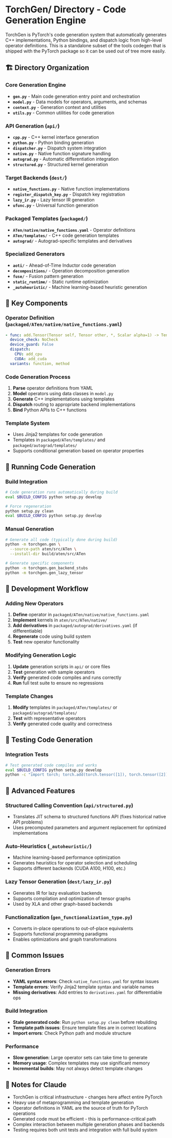 # TorchGen/ Directory - Code Generation Engine

TorchGen is PyTorch's code generation system that automatically generates C++ implementations, Python bindings, and dispatch logic from high-level operator definitions.
This is a standalone subset of the tools codegen that is shipped with the PyTorch package so it can be used out of tree more easily.

## 🏗️ Directory Organization

### Core Generation Engine
- **`gen.py`** - Main code generation entry point and orchestration
- **`model.py`** - Data models for operators, arguments, and schemas
- **`context.py`** - Generation context and utilities
- **`utils.py`** - Common utilities for code generation

### API Generation (`api/`)
- **`cpp.py`** - C++ kernel interface generation
- **`python.py`** - Python binding generation
- **`dispatcher.py`** - Dispatch system integration
- **`native.py`** - Native function signature handling
- **`autograd.py`** - Automatic differentiation integration
- **`structured.py`** - Structured kernel generation

### Target Backends (`dest/`)
- **`native_functions.py`** - Native function implementations
- **`register_dispatch_key.py`** - Dispatch key registration
- **`lazy_ir.py`** - Lazy tensor IR generation
- **`ufunc.py`** - Universal function generation

### Packaged Templates (`packaged/`)
- **`ATen/native/native_functions.yaml`** - Operator definitions
- **`ATen/templates/`** - C++ code generation templates
- **`autograd/`** - Autograd-specific templates and derivatives

### Specialized Generators
- **`aoti/`** - Ahead-of-Time Inductor code generation
- **`decompositions/`** - Operation decomposition generation
- **`fuse/`** - Fusion pattern generation
- **`static_runtime/`** - Static runtime optimization
- **`_autoheuristic/`** - Machine learning-based heuristic generation

## 🔧 Key Components

### Operator Definition (`packaged/ATen/native/native_functions.yaml`)
```yaml
- func: add.Tensor(Tensor self, Tensor other, *, Scalar alpha=1) -> Tensor
  device_check: NoCheck
  device_guard: False
  dispatch:
    CPU: add_cpu
    CUDA: add_cuda
  variants: function, method
```

### Code Generation Process
1. **Parse** operator definitions from YAML
2. **Model** operators using data classes in `model.py`
3. **Generate** C++ implementations using templates
4. **Dispatch** routing to appropriate backend implementations
5. **Bind** Python APIs to C++ functions

### Template System
- Uses Jinja2 templates for code generation
- Templates in `packaged/ATen/templates/` and `packaged/autograd/templates/`
- Supports conditional generation based on operator properties

## 🚀 Running Code Generation

### Build Integration
```bash
# Code generation runs automatically during build
eval $BUILD_CONFIG python setup.py develop

# Force regeneration
python setup.py clean
eval $BUILD_CONFIG python setup.py develop
```

### Manual Generation
```bash
# Generate all code (typically done during build)
python -m torchgen.gen \
  --source-path aten/src/ATen \
  --install-dir build/aten/src/ATen

# Generate specific components
python -m torchgen.gen_backend_stubs
python -m torchgen.gen_lazy_tensor
```

## 🔄 Development Workflow

### Adding New Operators
1. **Define** operator in `packaged/ATen/native/native_functions.yaml`
2. **Implement** kernels in `aten/src/ATen/native/`
3. **Add derivatives** in `packaged/autograd/derivatives.yaml` (if differentiable)
4. **Regenerate** code using build system
5. **Test** new operator functionality

### Modifying Generation Logic
1. **Update** generation scripts in `api/` or core files
2. **Test** generation with sample operators
3. **Verify** generated code compiles and runs correctly
4. **Run** full test suite to ensure no regressions

### Template Changes
1. **Modify** templates in `packaged/ATen/templates/` or `packaged/autograd/templates/`
2. **Test** with representative operators
3. **Verify** generated code quality and correctness

## 🧪 Testing Code Generation

### Integration Tests
```bash
# Test generated code compiles and works
eval $BUILD_CONFIG python setup.py develop
python -c "import torch; torch.add(torch.tensor([1]), torch.tensor([2]))"
```

## 🔧 Advanced Features

### Structured Calling Convention (`api/structured.py`)
- Translates JIT schema to structured functions API (fixes historical native API problems)
- Uses precomputed parameters and argument replacement for optimized implementations

### Auto-Heuristics (`_autoheuristic/`)
- Machine learning-based performance optimization
- Generates heuristics for operator selection and scheduling
- Supports different backends (CUDA A100, H100, etc.)

### Lazy Tensor Generation (`dest/lazy_ir.py`)
- Generates IR for lazy evaluation backends
- Supports compilation and optimization of tensor graphs
- Used by XLA and other graph-based backends

### Functionalization (`gen_functionalization_type.py`)
- Converts in-place operations to out-of-place equivalents
- Supports functional programming paradigms
- Enables optimizations and graph transformations

## 🐛 Common Issues

### Generation Errors
- **YAML syntax errors**: Check `native_functions.yaml` for syntax issues
- **Template errors**: Verify Jinja2 template syntax and variable names
- **Missing derivatives**: Add entries to `derivatives.yaml` for differentiable ops

### Build Integration
- **Stale generated code**: Run `python setup.py clean` before rebuilding
- **Template path issues**: Ensure template files are in correct locations
- **Import errors**: Check Python path and module structure

### Performance
- **Slow generation**: Large operator sets can take time to generate
- **Memory usage**: Complex templates may use significant memory
- **Incremental builds**: May not always detect template changes

## 📝 Notes for Claude

- TorchGen is critical infrastructure - changes here affect entire PyTorch
- Heavy use of metaprogramming and template generation
- Operator definitions in YAML are the source of truth for PyTorch operations
- Generated code must be efficient - this is performance-critical path
- Complex interaction between multiple generation phases and backends
- Testing requires both unit tests and integration with full build system